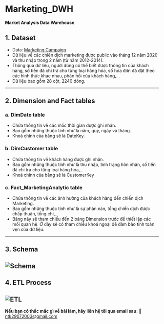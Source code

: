 # Marketing_DWH
 **Market Analysis Data Warehouse**
## 1. Dataset
- Data: [Marketing Campaign](https://github.com/YuehHanChen/Marketing_Analytics/blob/main/marketing_data.csv)
- Dữ liệu về các chiến dịch marketing được public vào tháng 12 năm 2020 và thu nhập trong 2 năm (từ năm 2012-2014).
- Thông qua dữ liệu, người dùng có thể biết được thông tin của khách hàng, số tiền đã chi trả cho từng loại hàng hóa, số hóa đơn đã đặt theo các hình thức khác nhau, phản hồi của khách hàng,…
- Dữ liệu bao gồm 28 cột, 2240 dòng.
--------------------------------------
## 2. Dimension and Fact tables
### a. DimDate table
- Chứa thông tin về các mốc thời gian được ghi nhận.
- Bao gồm những thuộc tính như là năm, quý, ngày và tháng.
- Khoá chính của bảng sẽ là DateKey.
### b. DimCustomer table
- Chứa thông tin về khách hàng được ghi nhận.
- Bao gồm những thuộc tính như là thu nhập, tình trạng hôn nhân, số tiền đã chi trả cho từng loại hàng hóa,...
- Khoá chính của bảng sẽ là CustomerKey
### c. Fact_MarketingAnalytic table
- Chứa thông tin về các ảnh hưởng của khách hàng đến chiến dịch Marketing.
- Bao gồm những thuộc tính như là sự phàn nàn, tổng chiến dịch được chấp thuận, tổng chi,...
- Bảng này sẽ tham chiếu đến 2 bảng Dimension trước để thiết lập các mối quan hệ.
Ở đây sẽ có tham chiếu khoá ngoại để đảm bảo tính toàn vẹn của dữ liệu.
--------------------------------------
## 3. Schema
![Schema](https://github.com/KhangToof/Marketing_DWH/assets/93634247/a8dfc778-441e-4c36-9b2e-5226c67bc0ea)
--------------------------------------
## 4. ETL Process
![ETL](https://github.com/KhangToof/Marketing_DWH/assets/93634247/55b2b546-eba9-4ee0-9acf-caf606ab2960)
--------------------------------------
**Nếu bạn có thắc mắc gì về bài làm, hãy liên hệ tôi qua email sau:** 
💬︎ ntk29072003@gmail.com
